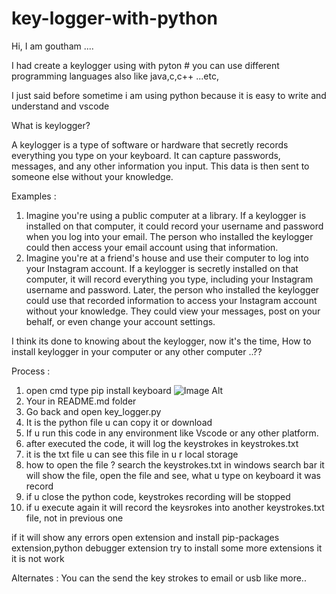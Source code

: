 # key-logger-with-python
Hi, I am goutham ....

I had create a keylogger using with pyton # you can use different programming languages also like java,c,c++ ...etc,

I just said before sometime i am using python because it is easy to write and understand and vscode

What is keylogger?

A keylogger is a type of software or hardware that secretly records everything you type on your keyboard. It can capture passwords, messages, and any other information you input. This data is then sent to someone else without your knowledge.

Examples :
1. Imagine you're using a public computer at a library. If a keylogger is installed on that computer, it could record your username and password when you log into your email. The person who installed the keylogger could then access your email account using that information.
2. Imagine you're at a friend's house and use their computer to log into your Instagram account. If a keylogger is secretly installed on that computer, it will record everything you type, including your Instagram username and password. Later, the person who installed the keylogger could use that recorded information to access your Instagram account without your knowledge. They could view your messages, post on your behalf, or even change your account settings.

I think its done to knowing about the keylogger, now it's the time, How to install keylogger in your computer or any other computer ..??

Process : 
1. open cmd type pip install keyboard
![Image Alt](https://github.com/goutham10248/screenshots/blob/c6d7a00e258f326a7b815027262a68fce418230c/Screenshot%202024-08-15%20135804.png)
2. Your in README.md folder
3. Go back and open key_logger.py
4. It is the python file u can copy it or download
5. If u run this code in any environment like Vscode or any other platform.
6. after executed the code, it will log the keystrokes in keystrokes.txt
7. it is the txt file u can see this file in u r local storage
8. how to open the file ? search the keystrokes.txt in windows search bar it will show the file, open the file and see, what u type on keyboard it was record
9. if u close the python code, keystrokes recording will be stopped
10. if u execute again it will record the keysrokes into another keystrokes.txt file, not in previous one

if it will show any errors 
open extension and install pip-packages extension,python debugger extension try to install some more extensions it it is not work

Alternates :
You can the send the key strokes to email or usb like more..

